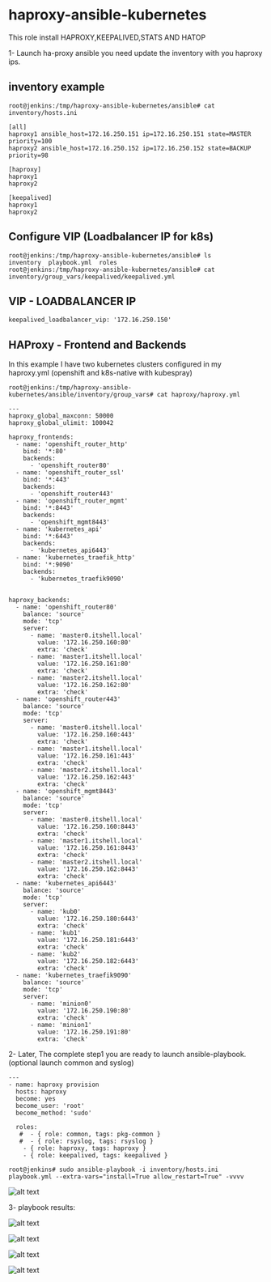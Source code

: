 # haproxy-ansible-kubernetes
This role install HAPROXY,KEEPALIVED,STATS AND HATOP

1- Launch ha-proxy ansible you need update the inventory with you haproxy ips.

## inventory example
```
root@jenkins:/tmp/haproxy-ansible-kubernetes/ansible# cat inventory/hosts.ini
```

```
[all]
haproxy1 ansible_host=172.16.250.151 ip=172.16.250.151 state=MASTER priority=100
haproxy2 ansible_host=172.16.250.152 ip=172.16.250.152 state=BACKUP priority=98

[haproxy]
haproxy1
haproxy2

[keepalived]
haproxy1
haproxy2
```
## Configure VIP (Loadbalancer IP for k8s) 
```
root@jenkins:/tmp/haproxy-ansible-kubernetes/ansible# ls
inventory  playbook.yml  roles
root@jenkins:/tmp/haproxy-ansible-kubernetes/ansible# cat inventory/group_vars/keepalived/keepalived.yml
```

## VIP - LOADBALANCER IP
```
keepalived_loadbalancer_vip: '172.16.250.150'
```

## HAProxy - Frontend and Backends 
In this example I have two kubernetes clusters configured in my haproxy.yml (openshift and k8s-native with kubespray)
```
root@jenkins:/tmp/haproxy-ansible-kubernetes/ansible/inventory/group_vars# cat haproxy/haproxy.yml
```
```
---
haproxy_global_maxconn: 50000
haproxy_global_ulimit: 100042

haproxy_frontends:
  - name: 'openshift_router_http'
    bind: '*:80'
    backends:
      - 'openshift_router80'
  - name: 'openshift_router_ssl'
    bind: '*:443'
    backends:
      - 'openshift_router443'
  - name: 'openshift_router_mgmt'
    bind: '*:8443'
    backends:
      - 'openshift_mgmt8443'
  - name: 'kubernetes_api'
    bind: '*:6443'
    backends:
      - 'kubernetes_api6443'
  - name: 'kubernetes_traefik_http'
    bind: '*:9090'
    backends:
      - 'kubernetes_traefik9090'


haproxy_backends:
  - name: 'openshift_router80'
    balance: 'source'
    mode: 'tcp'
    server:
      - name: 'master0.itshell.local'
        value: '172.16.250.160:80'
        extra: 'check'
      - name: 'master1.itshell.local'
        value: '172.16.250.161:80'
        extra: 'check'
      - name: 'master2.itshell.local'
        value: '172.16.250.162:80'
        extra: 'check'
  - name: 'openshift_router443'
    balance: 'source'
    mode: 'tcp'
    server:
      - name: 'master0.itshell.local'
        value: '172.16.250.160:443'
        extra: 'check'
      - name: 'master1.itshell.local'
        value: '172.16.250.161:443'
        extra: 'check'
      - name: 'master2.itshell.local'
        value: '172.16.250.162:443'
        extra: 'check'
  - name: 'openshift_mgmt8443'
    balance: 'source'
    mode: 'tcp'
    server:
      - name: 'master0.itshell.local'
        value: '172.16.250.160:8443'
        extra: 'check'
      - name: 'master1.itshell.local'
        value: '172.16.250.161:8443'
        extra: 'check'
      - name: 'master2.itshell.local'
        value: '172.16.250.162:8443'
        extra: 'check'
  - name: 'kubernetes_api6443'
    balance: 'source'
    mode: 'tcp'
    server:
      - name: 'kub0'
        value: '172.16.250.180:6443'
        extra: 'check'
      - name: 'kub1'
        value: '172.16.250.181:6443'
        extra: 'check'
      - name: 'kub2'
        value: '172.16.250.182:6443'
        extra: 'check'
  - name: 'kubernetes_traefik9090'
    balance: 'source'
    mode: 'tcp'
    server:
      - name: 'minion0'
        value: '172.16.250.190:80'
        extra: 'check'
      - name: 'minion1'
        value: '172.16.250.191:80'
        extra: 'check'
```

2- Later, The complete step1 you are ready to launch ansible-playbook.(optional launch common and syslog)
```
---
- name: haproxy provision
  hosts: haproxy
  become: yes
  become_user: 'root'
  become_method: 'sudo'

  roles:
   #  - { role: common, tags: pkg-common }
   #  - { role: rsyslog, tags: rsyslog }
    - { role: haproxy, tags: haproxy } 
    - { role: keepalived, tags: keepalived }
```

```
root@jenkins# sudo ansible-playbook -i inventory/hosts.ini playbook.yml --extra-vars="install=True allow_restart=True" -vvvv
```
![alt text](https://raw.githubusercontent.com/nightmareze1/haproxy-ansible-kubernetes/master/img/1.png)

3- playbook results:

![alt text](https://raw.githubusercontent.com/nightmareze1/haproxy-ansible-kubernetes/master/img/2.png)

![alt text](https://raw.githubusercontent.com/nightmareze1/haproxy-ansible-kubernetes/master/img/3.png)

![alt text](https://raw.githubusercontent.com/nightmareze1/haproxy-ansible-kubernetes/master/img/4.png)

![alt text](https://raw.githubusercontent.com/nightmareze1/haproxy-ansible-kubernetes/master/img/5.png)



